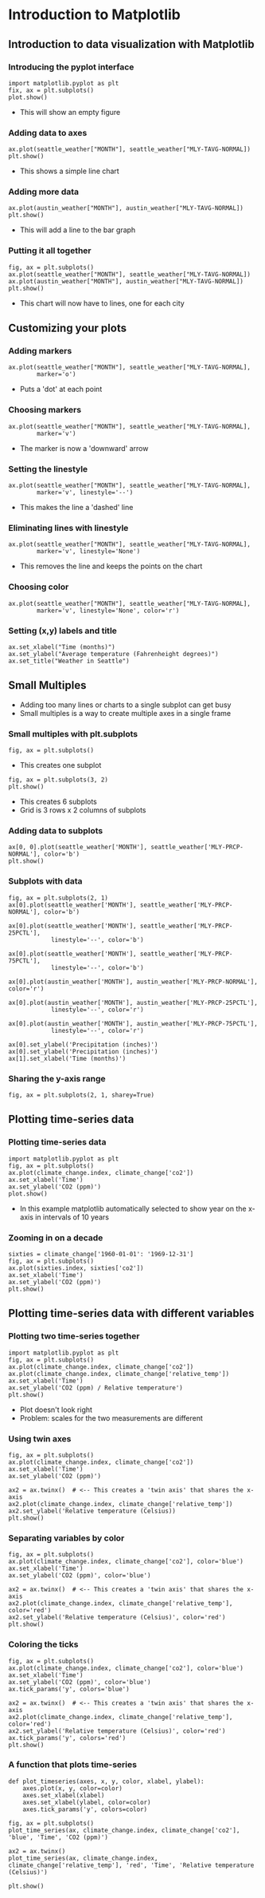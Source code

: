 # Introduction to Matplotlib

## Introduction to data visualization with Matplotlib

### Introducing the pyplot interface

```
import matplotlib.pyplot as plt
fix, ax = plt.subplots()
plot.show()
```

- This will show an empty figure

### Adding data to axes

```
ax.plot(seattle_weather["MONTH"], seattle_weather["MLY-TAVG-NORMAL])
plt.show()
```

- This shows a simple line chart

### Adding more data

```
ax.plot(austin_weather["MONTH"], austin_weather["MLY-TAVG-NORMAL])
plt.show()
```

- This will add a line to the bar graph

### Putting it all together

```
fig, ax = plt.subplots()
ax.plot(seattle_weather["MONTH"], seattle_weather["MLY-TAVG-NORMAL])
ax.plot(austin_weather["MONTH"], austin_weather["MLY-TAVG-NORMAL])
plt.show()
```

- This chart will now have to lines, one for each city

## Customizing your plots

### Adding markers

```
ax.plot(seattle_weather["MONTH"], seattle_weather["MLY-TAVG-NORMAL],
        marker='o')
```

- Puts a 'dot' at each point

### Choosing markers

```
ax.plot(seattle_weather["MONTH"], seattle_weather["MLY-TAVG-NORMAL],
        marker='v')
```

- The marker is now a 'downward' arrow

### Setting the linestyle

```
ax.plot(seattle_weather["MONTH"], seattle_weather["MLY-TAVG-NORMAL],
        marker='v', linestyle='--')
```

- This makes the line a 'dashed' line

### Eliminating lines with linestyle

```
ax.plot(seattle_weather["MONTH"], seattle_weather["MLY-TAVG-NORMAL],
        marker='v', linestyle='None')
```

- This removes the line and keeps the points on the chart

### Choosing color

```
ax.plot(seattle_weather["MONTH"], seattle_weather["MLY-TAVG-NORMAL],
        marker='v', linestyle='None', color='r')
```

### Setting (x,y) labels and title

```
ax.set_xlabel("Time (months)")
ax.set_ylabel("Average temperature (Fahrenheight degrees)")
ax.set_title("Weather in Seattle")
```

## Small Multiples

- Adding too many lines or charts to a single subplot can get busy
- Small multiples is a way to create multiple axes in a single frame

### Small multiples with plt.subplots

```
fig, ax = plt.subplots()
```

- This creates one subplot

```
fig, ax = plt.subplots(3, 2)
plt.show()
```

- This creates 6 subplots
- Grid is 3 rows x 2 columns of subplots

### Adding data to subplots

```
ax[0, 0].plot(seattle_weather['MONTH'], seattle_weather['MLY-PRCP-NORMAL'], color='b')
plt.show()
```

### Subplots with data

```
fig, ax = plt.subplots(2, 1)
ax[0].plot(seattle_weather['MONTH'], seattle_weather['MLY-PRCP-NORMAL'], color='b')

ax[0].plot(seattle_weather['MONTH'], seattle_weather['MLY-PRCP-25PCTL'],
            linestyle='--', color='b')

ax[0].plot(seattle_weather['MONTH'], seattle_weather['MLY-PRCP-75PCTL'],
            linestyle='--', color='b')

ax[0].plot(austin_weather['MONTH'], austin_weather['MLY-PRCP-NORMAL'], color='r')

ax[0].plot(austin_weather['MONTH'], austin_weather['MLY-PRCP-25PCTL'],
            linestyle='--', color='r')

ax[0].plot(austin_weather['MONTH'], austin_weather['MLY-PRCP-75PCTL'],
            linestyle='--', color='r')

ax[0].set_ylabel('Precipitation (inches)')
ax[0].set_ylabel('Precipitation (inches)')
ax[1].set_xlabel('Time (months)')
```

### Sharing the y-axis range

```
fig, ax = plt.subplots(2, 1, sharey=True)
```

## Plotting time-series data

### Plotting time-series data

```
import matplotlib.pyplot as plt
fig, ax = plt.subplots()
ax.plot(climate_change.index, climate_change['co2'])
ax.set_xlabel('Time')
ax.set_ylabel('CO2 (ppm)')
plot.show()
```

- In this example matplotlib automatically selected to show year on the x-axis in intervals of 10 years

### Zooming in on a decade

```
sixties = climate_change['1960-01-01': '1969-12-31']
fig, ax = plt.subplots()
ax.plot(sixties.index, sixties['co2'])
ax.set_xlabel('Time')
ax.set_ylabel('CO2 (ppm)')
plt.show()
```

## Plotting time-series data with different variables

### Plotting two time-series together

```
import matplotlib.pyplot as plt
fig, ax = plt.subplots()
ax.plot(climate_change.index, climate_change['co2'])
ax.plot(climate_change.index, climate_change['relative_temp'])
ax.set_xlabel('Time')
ax.set_ylabel('CO2 (ppm) / Relative temperature')
plt.show()
```

- Plot doesn't look right
- Problem: scales for the two measurements are different

### Using twin axes

```
fig, ax = plt.subplots()
ax.plot(climate_change.index, climate_change['co2'])
ax.set_xlabel('Time')
ax.set_ylabel('CO2 (ppm)')

ax2 = ax.twinx()  # <-- This creates a 'twin axis' that shares the x-axis
ax2.plot(climate_change.index, climate_change['relative_temp'])
ax2.set_ylabel('Relative temperature (Celsius))
plt.show()
```

### Separating variables by color

```
fig, ax = plt.subplots()
ax.plot(climate_change.index, climate_change['co2'], color='blue')
ax.set_xlabel('Time')
ax.set_ylabel('CO2 (ppm)', color='blue')

ax2 = ax.twinx()  # <-- This creates a 'twin axis' that shares the x-axis
ax2.plot(climate_change.index, climate_change['relative_temp'], color='red')
ax2.set_ylabel('Relative temperature (Celsius)', color='red')
plt.show()
```

### Coloring the ticks

```
fig, ax = plt.subplots()
ax.plot(climate_change.index, climate_change['co2'], color='blue')
ax.set_xlabel('Time')
ax.set_ylabel('CO2 (ppm)', color='blue')
ax.tick_params('y', colors='blue')

ax2 = ax.twinx()  # <-- This creates a 'twin axis' that shares the x-axis
ax2.plot(climate_change.index, climate_change['relative_temp'], color='red')
ax2.set_ylabel('Relative temperature (Celsius)', color='red')
ax.tick_params('y', colors='red')
plt.show()
```

### A function that plots time-series

```
def plot_timeseries(axes, x, y, color, xlabel, ylabel):
    axes.plot(x, y, color=color)
    axes.set_xlabel(xlabel)
    axes.set_xlabel(ylabel, color=color)
    axes.tick_params('y', colors=color)

fig, ax = plt.subplots()
plot_time_series(ax, climate_change.index, climate_change['co2'], 'blue', 'Time', 'CO2 (ppm)')

ax2 = ax.twinx()
plot_time_series(ax, climate_change.index, climate_change['relative_temp'], 'red', 'Time', 'Relative temperature (Celsius)')

plt.show()
```
